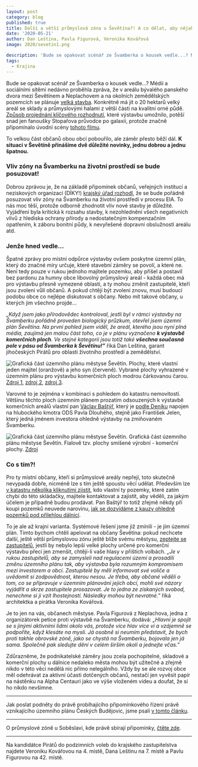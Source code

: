 ```yaml
---
layout: post
category: blog
published: true
title: Další a větší průmyslová zóna u Ševětína?! A co dělat, aby nějaká nevyrostla za humny také vám?
date: '2020-05-21'
author: Dan Leština, Pavla Figurová, Veronika Kovářová
image: 2020/sevetin1.png

description: 'Bude se opakovat scénář ze Švamberka o kousek vedle...? Médii a sociálními sítěmi nedávno proběhla zpráva, že v areálu bývalého panského dvora mezi Ševětínem a Neplachovem a na okolních zemědělských pozemcích se plánuje velká stavba.'
tags:
  - Krajina
---
```


Bude se opakovat scénář ze Švamberka o kousek vedle...? Médii a sociálními sítěmi nedávno proběhla zpráva, že 
v areálu bývalého panského dvora mezi Ševětínem a Neplachovem a na okolních zemědělských 
pozemcích se plánuje [velká stavba](https://portal.cenia.cz/eiasea/detail/EIA_JHC932). Konkrétně má jít o 20 hektarů velký areál se sklady a průmyslovými halami 
z větší části na kvalitní orné půdě. [Způsob projednání klíčového rozhodnutí](https://www.sevetin.cz/cache/Zm%c4%9bna%20%c4%8d.%202%20%c3%bazemn%c3%adho%20pl%c3%a1nu%20%c5%a0ev%c4%9bt%c3%adn.pdf), které výstavbu umožnilo, 
potěší snad jen fanoušky Stopařova průvodce po galaxii, protože značně připomínalo úvodní scény [tohoto filmu](https://www.youtube.com/watch?v=V9moQkSe3l4).

To velkou část občanů obou obcí pobouřilo, ale záměr přesto běží dál. **K situaci v Ševětíně přinášíme dvě důležité novinky, jednu dobrou a jednu špatnou.**

### Vliv zóny na Švamberku na životní prostředí se bude posuzovat!
Dobrou zprávou je, že na základě připomínek občanů, veřejných institucí a neziskových organizací (DÍKY!) [krajský úřad rozhodl](https://portal.cenia.cz/eiasea/download/RUlBX0pIQzkzMl96amlzdG92YWNpRE9DXzkyOTQ5NjI3NDQ2NzQ1NzYzMy5wZGY/JHC932_zjistovaci.pdf), že se bude pořádně posuzovat vliv zóny na Švamberku na životní prostředí v procesu EIA. To nás moc těší, protože odborně zhodnotit vliv nové stavby je důležité. Vyjádření byla kritická k rozsahu stavby, k nezohlednění všech negativních vlivů z hlediska ochrany přírody a nedostatečným kompenzačním opatřením, k záboru bonitní půdy, k nevyřešené dopravní obslužností areálu atd.

### Jenže hned vedle...
Špatné zprávy pro místní odpůrce výstavby ovšem poskytne územní plán, který do značné míry určuje, které stavební záměry se povolí, a které ne. Není tedy pouze v rukou jednoho majitele pozemku, aby přišel a postavil bez pardonu za humny obce libovolný průmyslový areál - každá obec má pro výstavbu přesně vymezené oblasti, a ty mohou změnit zastupitelé, kteří jsou zvoleni vůlí občanů. A pokud chtějí být zvoleni znovu, musí budoucí podobu obce co nejlépe diskutovat s občany. Nebo mít takové občany, u kterých jim všechno projde…

*„Když jsem jako přírodovědec kontroloval, jestli byl v rámci výstavby na Švamberku pořádně proveden biologický průzkum, 
otevřel jsem územní plán Ševětína. Na první pohled jsem viděl, že areál, kterého jsou nyní plná média, zaujímá jen malou část toho, 
co je v plánu vyznačeno **k výstavbě komerčních ploch**. Ve stejné kategorii jsou totiž také **všechna současná 
pole v pásu od Švamberka k Ševětínu!”*** říká Dan Leština, garant jihočeských Pirátů pro oblasti životního prostředí a zemědělství.

![Grafická část územního plánu městyse Ševětín.](https://jihocesky.pirati.cz/assets/img/2020/sevetin3.png)
Plochy, které vlastní jeden majitel (oranžově) a jeho syn (červeně). Vybrané plochy vyhrazené v územním plánu pro výstavbu komerčních ploch modrou čárkovanou čarou. [Zdroj 1](http://sgi-nahlizenidokn.cuzk.cz/marushka/default.aspx?themeid=3&&MarQueryId=D6B992BE&MarQParam0=1913400301&MarQParamCount=1&MarWindowName=Marushka&fbclid=IwAR31XXL87PNZch_gvauAn8FQkf8Jt6CrFOSS0g0tWwVCtJmJUgeFJrOxxZ8),
 [zdroj 2](http://sgi-nahlizenidokn.cuzk.cz/marushka/default.aspx?themeid=3&&MarQueryId=D6B992BE&MarQParam0=1937040301&MarQParamCount=1&MarWindowName=Marushka&fbclid=IwAR3uDebsLN82dGxgK3RErwUEGwkzZXuwkrdcaObYQljqac21eXl2Mkv2FnI),
  [zdroj 3](https://www.sevetin.cz/cache/Priloha%20c.%201%20k%20OOP%20-%20UP%20Sevetin%20-%20vykres%20technicke%20infrastruktury.pdf).

Varovné to je zejména v kombinaci s pohledem do katastru nemovitostí. Většinu těchto ploch územním plánem prozatím odsouzených k výstavbě komerčních areálů vlastní pan 
[Václav Baštýř](https://cs.wikipedia.org/wiki/V%C3%A1clav_Ba%C5%A1t%C3%BD%C5%99#Politick%C3%A1_kari%C3%A9ra), 
který je [podle Deníku](https://www.denik.cz/z_domova/lovil-cerne-duse-ted-bude-poslanec20090717.html) napojen na hlubockého kmotra ODS Pavla Dlouhého, stejně jako František Jelen, který jedná jménem investora ohledně výstavby na zmiňovaném Švamberku.

![Grafická část územního plánu městyse Ševětín.](https://jihocesky.pirati.cz/assets/img/2020/sevetin2.png)
Grafická část územního plánu městyse Ševětín. Fialově tzv. plochy smíšené výrobní - komerční plochy. 
[Zdroj](https://www.sevetin.cz/cache/Priloha%20c.%201%20k%20OOP%20-%20UP%20Sevetin%20-%20vykres%20technicke%20infrastruktury.pdf)

### Co s tím?!
Pro ty místní občany, kteří si průmyslové areály nepřejí, toto skutečně nevypadá dobře, nicméně lze s tím ještě spoustu věcí udělat. 
Především lze [v katastru několika kliknutími zjistit](https://nahlizenidokn.cuzk.cz/Napoveda/index.htm?id=idh_UVOD),
 kdo vlastní ty pozemky, které zatím chybí do této skládačky, majitele kontaktovat a zajistit, aby věděli, 
 za jakým účelem je případně budou prodávat. Pan Baštýř to totiž zřejmě někdy při koupi pozemků neuvede narovinu, 
 [jak se dozvídáme z kauzy ohledně pozemků pod přilehlou dálnicí](https://www.idnes.cz/zpravy/domaci/poslanec-bastyr-nakoupil-pozemky-pod-dalnici-nyni-je-prodava-statu.A120513_150210_praha-zpravy_ab).

To je ale až krajní varianta. Systémové řešení jsme již zmínili - je jím územní plán. Tímto bychom chtěli apelovat na občany Ševětína: 
pokud nechcete další, ještě větší průmyslovou zónu ještě blíže svému městysu, [zeptejte se zastupitelů](https://volby.cz/pls/kv2018/kv21111?xjazyk=CZ&xid=0&xv=23&xdz=6&xnumnuts=3101&xobec=545121&xstrana=0&xstat=0&xodkaz=1), 
jestli by nebylo lepší velké plochy určené pro komerční výstavbu přeci jen zmenšit, chtějí-li vaše hlasy v příštích volbách. 
*„Je v rukou zastupitelů, aby se zamysleli nad regulacemi území a prosadili změnu územního plánu tak, aby výstavba byla rozumným kompromisem mezi investorem a obcí. Zastupitelé by měli informovat své voliče a uvědomit si zodpovědnost, kterou nesou. Je třeba, aby občané věděli o tom, co se připravuje v územním plánování jejich obcí, mohli své názory vyjádřit a skrze zastupitele prosazovat. Je to jedna ze získaných svobod, nenechme si ji vzít lhostejností. Následky mohou být nevratné.”* říká architektka a pirátka Veronika Kovářová.

Je to jen na vás, občanech městyse. Pavla Figurová z Neplachova, jedna z organizátorek petice proti výstavbě na Švamberku, 
dodává: *„Hlavní je spojit se s jinými aktivními lidmi okolo vás, protože více hlav více ví a vzájemně se podpoříte, když klesáte na mysli. Já osobně si neumím představit, že  bych proti takhle obrovské zóně, jako se chystá na Švamberku, bojovala jen já sama. Společně pak sledujte dění v celém širším okolí a jednejte včas.”*

Zdůrazněme, že podnikatelské záměry jsou zcela pochopitelné, skladové a komerční plochy u dálnice nedaleko města mohou být užitečné a zřejmě nikdo v této věci nedělá nic přímo nelegálního. Vždy by se ale rozvoj obce měl odehrávat za aktivní účasti dotčených občanů, nestačí jen vyvěsit papír na nástěnku na Alpha Centauri jako ve výše vloženém videu a doufat, že si ho nikdo nevšimne.


----
Jak poslat podněty do právě probíhajícího připomínkového řízení právě vznikajícího územního plánu Českých Budějovic, jsme psali [v tomto článku](https://cb.pirati.cz/blog/2020/05/04/navod-jak-podat-pripominku-k-zadani-uzemniho-planu/).

----
O průmyslové zóně u Soběslavi, kde právě sbírají připomínky, [čtěte zde](http://pirati.sobeslav.cz/uz-je-to-tady-prekladiste-v-sobeslavi/).

----
Na kandidátce Pirátů do podzimních voleb do krajského zastupitelstva najdete Veroniku Kovářovou na 4. místě, Dana Leštinu na 7. místě a Pavlu Figurovou na 42. místě.




